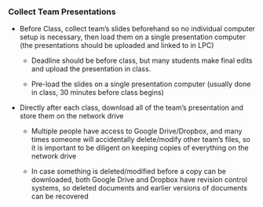 ### Collect Team Presentations

* Before Class, collect team’s slides beforehand so no individual computer setup is necessary, then load them on a single presentation computer (the presentations should be uploaded and linked to in LPC)

    * Deadline should be before class, but many students make final edits and upload the presentation in class.

    * Pre-load the slides on a single presentation computer (usually done in class, 30 minutes before class begins)

* Directly after each class, download all of the team’s presentation and store them on the network drive

    * Multiple people have access to Google Drive/Dropbox, and many times someone will accidentally delete/modify other team’s files, so it is important to be diligent on keeping copies of everything on the network drive

    * In case something is deleted/modified before a copy can be downloaded, both Google Drive and Dropbox have revision control systems, so deleted documents and earlier versions of documents can be recovered

